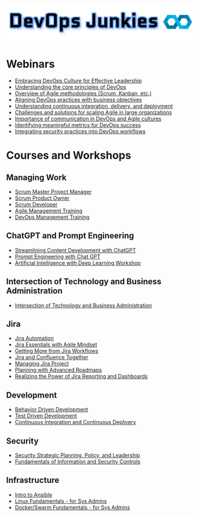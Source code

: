 [![DevOps Junkies](img/DevOpsJunkies_logo.png)](https://github.com/ProDataMan/DevOpsJunkies)

# Webinars
- [Embracing DevOps Culture for Effective Leadership](Webinar-Embracing%20DevOps%20Culture%20for%20Effective%20Leadership.md)
- [Understanding the core principles of DevOps]()
- [Overview of Agile methodologies (Scrum, Kanban, etc.)]()
- [Aligning DevOps practices with business objectives]()
- [Understanding continuous integration, delivery, and deployment]()
- [Challenges and solutions for scaling Agile in large organizations]()
- [Importance of communication in DevOps and Agile cultures]()
- [Identifying meaningful metrics for DevOps success]()
- [Integrating security practices into DevOps workflows]()

# Courses and Workshops

## Managing Work
- [Scrum Master Project Manager](Certified%20Scrum%20Master.md)
- [Scrum Product Owner](Certified%20Scrum%20Product%20Owner.md)
- [Scrum Developer](#)
- [Agile Management Training](Agile%20Management%20Training.md)
- [DevOps Management Training](DevOps%20Management%20Training.md)

## ChatGPT and Prompt Engineering
- [Streamlining Content Development with ChatGPT](Streamlining%20Content%20Development%20Workflow%20with%20ChatGPT.md)
- [Prompt Engineering with Chat GPT](Chat%20GPT%20prompt%20engineering.md)
- [Artificial Intelligence with Deep Learning Workshop](Artificial%20Intelligence%20with%20Deep%20Learning%20Workshop.md)
## Intersection of Technology and Business Administration
- [Intersection of Technology and Business Administration](Intersection%20of%20Technology%20and%20Business%20Administration.md)

## Jira
- [Jira Automation](Jira%20Automation.md)
- [Jira Essentials with Agile Mindset](Jira%20Essentials%20with%20Agile%20Mindset.md)
- [Getting More from Jira Workflows](Getting%20More%20from%20Jira%20Workflows.md)
- [Jira and Confluence Together](Jira%20and%20Confluence%20Together.md)
- [Managing Jira Project](Managing%20Jira%20Projects.md)
- [Planning with Advanced Roadmaps](Planning%20with%20Advanced%20Roadmaps%20with%20Jira.md)
- [Realizing the Power of Jira Reporting and Dashboards](Realizing%20the%20Power%20of%20Jira%20Reporting%20and%20Dashboards.md)

## Development
- [Behavior Driven Development](Behavior%20Driven%20Development.md)
- [Test Driven Development](Test%20Driven%20Development.md)
- [Continuous Integration and Continuous Deplivery](#)

## Security
- [Security Strategic Planning, Policy, and Leadership](000272%20-%20Security%20Strategic%20Planning%20-%20Policy%20-%20and%20Leadership.md)
- [Fundamentals of Information and Security Controls](000271%20-%20Fundamentals%20of%20Information%20and%20Security%20Controls.md)

## Infrastructure
- [Intro to Ansible](Intro%20to%20Ansible.md)
- [Linux Fundamentals - for Sys Admins](#)
- [Docker/Swarm Fundamentals - for Sys Admins](Docker%20and%20Swarm%20Fundamentals%20for%20Sys%20Admins.md)

